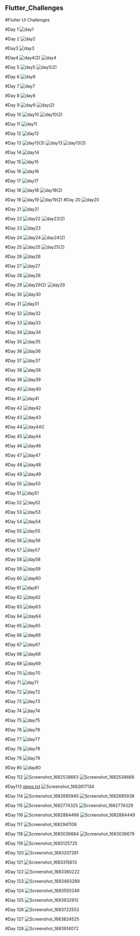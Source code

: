 ## Flutter_Challenges

#Flutter Ui Challenges

#Day 1
![day1](https://user-images.githubusercontent.com/66890167/234689115-0aebeb9c-059e-444d-8274-17a211624801.png)

#Day 2
![day2](https://user-images.githubusercontent.com/66890167/234691154-9c05941d-b6a9-4ef9-b95d-154d17f7673d.png)

#Day3
![day3](https://user-images.githubusercontent.com/66890167/234927824-a96a4f68-bb2b-4c8d-88c5-bcf1d7cd01a3.png)

#Day4
![day4(2)](https://user-images.githubusercontent.com/66890167/234927806-66bbf071-5c01-4471-9c8a-7a0b52aa235c.png)
![day4](https://user-images.githubusercontent.com/66890167/234927813-78cb4c9c-182a-47fa-aaba-d9824c694da0.png)

#Day 5
![day5](https://user-images.githubusercontent.com/66890167/234927871-0ebb501f-a99a-4510-b94b-bd2b248b1b77.png)
![day5(2)](https://user-images.githubusercontent.com/66890167/234927887-41dfca69-8084-4360-a8dc-0902bb3e97ad.png)

#Day 6
![day6](https://user-images.githubusercontent.com/66890167/235249828-02f9a149-4064-4bee-8772-e9e0f767bbba.png)

#Day 7
![day7](https://user-images.githubusercontent.com/66890167/235249849-e21c01f8-c727-4e90-87da-c8a07072980b.png)

#Day 8
![day8](https://user-images.githubusercontent.com/66890167/235249872-463619f7-4037-469a-9eeb-237cfa591ce4.png)

#Day 9
![day9](https://user-images.githubusercontent.com/66890167/235253583-1e3a8a2f-df44-4ccc-a9aa-ff4c279ba2b3.png)
![day(2)](https://user-images.githubusercontent.com/66890167/235253594-420af9e9-a705-4330-9de8-d28e8895671e.png)

#Day 10
![day10](https://user-images.githubusercontent.com/66890167/235253649-db1940c3-0cd7-4b52-b129-e36e2241739e.png)
![day10(2)](https://user-images.githubusercontent.com/66890167/235253659-89cd8240-e20f-4068-9b38-bb2db181510d.png)

#Day 11
![day11](https://user-images.githubusercontent.com/66890167/235321545-c6e82ce3-3d9c-477e-9070-e1f3d1c4eb90.png)

#Day 12
![day12](https://user-images.githubusercontent.com/66890167/235321549-265449a5-6fad-4119-b33b-886bf503dfcb.png)

#Day 13
![day13(3)](https://user-images.githubusercontent.com/66890167/235327393-54dc1bf2-8a6c-4303-aa04-d63ee3eda92f.png)
![day13](https://user-images.githubusercontent.com/66890167/235327396-2f70bb90-6b2e-42b2-bec2-15a3cdece19a.png)
![day13(2)](https://user-images.githubusercontent.com/66890167/235327398-871e4aab-5202-43f8-aa5f-c5176caaa1b8.png)

#Day 14
![day14](https://user-images.githubusercontent.com/66890167/235373681-84dfa898-91e9-437f-b3d2-4de007115608.png)

#Day 15
![day15](https://user-images.githubusercontent.com/66890167/235393154-225dd9d9-1a68-4ca4-969c-535970b63919.png)

#Day 16
![day16](https://user-images.githubusercontent.com/66890167/235393163-a7aab06f-a29c-4c45-966f-1ace1a67879b.png)

#Day 17
![day17](https://user-images.githubusercontent.com/66890167/235393189-421d5cd1-6169-45d5-868f-c7a47894c5fa.png)

#Day 18
![day18](https://user-images.githubusercontent.com/66890167/235393204-6b0335cf-2ba7-4731-8709-fde73c6c8dc0.png)
![day18(2)](https://user-images.githubusercontent.com/66890167/235393209-3502383d-f035-4dfe-bcba-7ea839694110.png)

#Day 19
![day19](https://user-images.githubusercontent.com/66890167/235393260-f27c6e94-5c26-42a9-a695-71d8b0931a8f.png)
![day19(2)](https://user-images.githubusercontent.com/66890167/235393265-6a2b9767-fca6-4df5-b44e-e386eaea5a94.png)
#Day 20
![day20](https://user-images.githubusercontent.com/66890167/235393281-663c05df-72c4-46fc-a720-3c0063467f7b.png)

#Day 21
![day21](https://user-images.githubusercontent.com/66890167/235557109-3ebd7df6-54da-45ba-a62c-a068c25bc284.png)

#Day 22
![day22](https://user-images.githubusercontent.com/66890167/235557139-727c7724-ebde-4dc2-9c05-453e44d88ed0.png)
![day22(2)](https://user-images.githubusercontent.com/66890167/235557148-e5b1ee96-e307-4ce9-a0ef-dee69d0cb7a5.png)

#Day 23
 ![day23](https://user-images.githubusercontent.com/66890167/235557192-6e000d22-6a44-4638-9dbd-2ae0b14b1350.png)

#Day 24
![day24](https://user-images.githubusercontent.com/66890167/235557233-bd407a5b-c3ab-4c23-bc98-60a5eb580ad9.png)
![day24(2)](https://user-images.githubusercontent.com/66890167/235557237-086e66af-f2c6-4a1d-8cc9-fc34b2f32852.png)

#Day 25
![day25](https://user-images.githubusercontent.com/66890167/235557261-e0907b94-e3db-4796-a673-a9ac89f4440c.png)
![day25(2)](https://user-images.githubusercontent.com/66890167/235557269-8f44c62b-8498-462d-9b4f-ee49616fac03.png)

#Day 26
![day26](https://user-images.githubusercontent.com/66890167/235559518-da5aaad2-86c7-4883-8fa3-c7f155168a73.png)

#Day 27
![day27](https://user-images.githubusercontent.com/66890167/235559537-30c401ac-9937-4e01-aa17-6104adee97cb.png)

#Day 28
![day28](https://user-images.githubusercontent.com/66890167/235559548-2cdf12f7-fc01-47cd-8305-6cb879f8c364.png)

#Day 29
![day29(2)](https://user-images.githubusercontent.com/66890167/235559574-a9d7a02b-6b19-4289-a41d-5a9e46732c14.png)
![day29](https://user-images.githubusercontent.com/66890167/235559581-4a2b6957-fb89-4888-b3b5-2425032eff81.png)

#Day 30
![day30](https://user-images.githubusercontent.com/66890167/235559597-f4255787-a469-4185-8b28-addacfd476ea.png)

#Day 31
![day31](https://user-images.githubusercontent.com/66890167/236005444-060dd6ca-5a66-419b-ba6c-633a9f86d7e2.png)

#Day 32
![day32](https://user-images.githubusercontent.com/66890167/236005473-8d67e987-988c-446c-9f92-bf28bbc47de9.png)

#Day 33
![day33](https://user-images.githubusercontent.com/66890167/236005504-9cc9fb42-93d8-4ab8-8923-15b18711357c.png)

#Day 34
![day34](https://user-images.githubusercontent.com/66890167/236005532-b6ed7a0f-5c74-4b10-84a7-370ddae96538.png)

#Day 35
![day35](https://user-images.githubusercontent.com/66890167/236005555-dff48a92-87c6-46df-97b5-6d13e14f4f11.png)

#Day 36 
![day36](https://user-images.githubusercontent.com/66890167/236007300-fbfe8cac-1834-41cd-ac3d-fc6e90a7c353.png)

#Day 37
![day37](https://user-images.githubusercontent.com/66890167/236058673-e0c574e8-9025-40b1-984d-6bfd25dc9e34.png)

#Day 38
![day38](https://user-images.githubusercontent.com/66890167/236058692-4bc393ea-43f3-444f-8e50-5b7c93936ae4.png)

#Day 39
![day39](https://user-images.githubusercontent.com/66890167/236058910-f976aee7-ab65-494e-8b5e-9d66fcc8cc1c.png)

#Day 40
![day40](https://user-images.githubusercontent.com/66890167/236059550-c37966cf-617b-41aa-8b95-b263722d77a5.png)

#Day 41
![day41](https://user-images.githubusercontent.com/66890167/236361809-9c0ee4e0-a9f5-43d6-a7fc-310f44a311a1.png)

#Day 42
![day42](https://user-images.githubusercontent.com/66890167/236361819-a933ec82-a831-435e-8867-f5590d3f1983.png)

#Day 43
![day43](https://user-images.githubusercontent.com/66890167/236361824-8cd62fd8-20b2-4c03-a169-703857fcef76.png)

#Day 44
![day44((](https://user-images.githubusercontent.com/66890167/236361839-4a57505a-2344-4473-b194-69d81d5dc2a1.png)

#Day 45
![day44](https://user-images.githubusercontent.com/66890167/236361854-c08b85da-6156-4fc0-9f68-86aafcc40dc7.png)

#Day 46
![day46](https://user-images.githubusercontent.com/66890167/236631238-93a9c04a-d5be-4960-958b-984c61b81ab8.png)

#Day 47
![day47](https://user-images.githubusercontent.com/66890167/236631246-5f538d96-712c-4c72-9928-f3d2bd655e96.png)

#Day 48
![day48](https://user-images.githubusercontent.com/66890167/236631253-d72e1fd8-197a-4e09-a5a8-013f1719078f.png)

#Day 49
![day49](https://user-images.githubusercontent.com/66890167/236631260-c65c2af5-8170-46f6-88f6-a660d241bb7e.png)

#Day 50
![day50](https://user-images.githubusercontent.com/66890167/236631263-cfee02b8-3a47-4225-a5a9-82bc666d7434.png)

#Day 51
![day51](https://user-images.githubusercontent.com/66890167/236703895-aaf1b217-3da9-4613-9b79-202e5f8bfae9.png)

#Day 52
![day52](https://user-images.githubusercontent.com/66890167/236703914-e828a6c4-7108-4d87-819a-3de3e08bf31c.png)

#Day 53
![day53](https://user-images.githubusercontent.com/66890167/236703919-1c1a19e9-8a73-4d87-ab84-38e0aec8bc96.png)

#Day 54
![day54](https://user-images.githubusercontent.com/66890167/236703922-e07a3897-6bcf-48e9-aa3d-466945749ce1.png)

#Day 55
![day55](https://user-images.githubusercontent.com/66890167/236703926-3dc5b335-473c-4fcf-bdb7-2639b38ebc4c.png)

#Day 56
![day56](https://user-images.githubusercontent.com/66890167/236943758-67829513-0747-4b4b-ba33-7b7645bf6ee0.png)

#Day 57
![day57](https://user-images.githubusercontent.com/66890167/236943865-20b92cf6-8972-4aeb-a92c-a6ec396d0166.png)

#Day 58
![day58](https://user-images.githubusercontent.com/66890167/236943917-631efd5d-9108-4e7b-b709-d8382d969aea.png)

#Day 59
![day59](https://user-images.githubusercontent.com/66890167/236943982-1a7cf1f1-0715-4a21-9edf-2241f16a1d6f.png)

#Day 60
![day60](https://user-images.githubusercontent.com/66890167/236944069-2e12ea3a-fdb3-471d-8645-0cd8ad032ffa.png)

#Day 61
![day61](https://github.com/Tosin2289/Flutter_uis_Challenge/assets/66890167/397f188f-bb1c-4973-add4-b39f728b1a65)

#Day 62
![day62](https://github.com/Tosin2289/Flutter_uis_Challenge/assets/66890167/0b152a0b-3dca-486f-9dfe-5cf7d6eb238e)

#Day 63
![day63](https://github.com/Tosin2289/Flutter_uis_Challenge/assets/66890167/90ac11f5-934f-4b7d-a115-9e4bf0125af5)

#Day 64
![day64](https://github.com/Tosin2289/Flutter_uis_Challenge/assets/66890167/d333e596-a100-40a9-969e-20558014700f)

#Day 65
![day65](https://github.com/Tosin2289/Flutter_uis_Challenge/assets/66890167/7afe9835-cfaf-4dfb-a65e-d160984d21b5)

#Day 66
![day66](https://github.com/Tosin2289/Flutter_uis_Challenge/assets/66890167/aefddea4-5258-45d6-a36b-724e67c3288d)

#Day 67
![day67](https://github.com/Tosin2289/Flutter_uis_Challenge/assets/66890167/295dec09-1cc9-466d-810b-b21b3ad9026b)

#Day 68
![day68](https://github.com/Tosin2289/Flutter_uis_Challenge/assets/66890167/bbe6a572-e008-4707-ad3c-e7c8051ddd45)

#Day 69
![day69](https://github.com/Tosin2289/Flutter_uis_Challenge/assets/66890167/3cf5a61c-1f8b-44f7-8418-7eab213bfb40)

#Day 70
![day70](https://github.com/Tosin2289/Flutter_uis_Challenge/assets/66890167/f79a611b-f4e1-4c0c-bc97-bfc01909f0b6)

#Day 71
![day71](https://github.com/Tosin2289/Flutter_uis_Challenge/assets/66890167/b05c6ed1-3d16-461c-abbc-2eb2520aadff)

#Day 72
![day72](https://github.com/Tosin2289/Flutter_uis_Challenge/assets/66890167/cdfc3637-6b3d-4f5d-a2e5-5862b475a009)

#Day 73
![day73](https://github.com/Tosin2289/Flutter_uis_Challenge/assets/66890167/28caab97-9ce0-470d-8ae3-5cb73252b610)

#Day 74
![day74](https://github.com/Tosin2289/Flutter_uis_Challenge/assets/66890167/8265323d-d283-43a3-a75d-612dd300fcd3)

#Day 75
![day75](https://github.com/Tosin2289/Flutter_uis_Challenge/assets/66890167/ccc9fd69-316a-4744-ac40-9ad62bb312c3)

#Day 76
![day76](https://github.com/Tosin2289/Flutter_uis_Challenge/assets/66890167/08f7a57f-2f5d-4bde-83a4-c95d2faa498c)

#Day 77
![day77](https://github.com/Tosin2289/Flutter_uis_Challenge/assets/66890167/1fd8e54f-d0bd-44c2-925e-97bc605f49b8)

#Day 78
![day78](https://github.com/Tosin2289/Flutter_uis_Challenge/assets/66890167/d8441d34-621a-4507-bf85-4426f6d5f785)

#Day 79
![day79](https://github.com/Tosin2289/Flutter_uis_Challenge/assets/66890167/828aa96a-263c-4b20-b0b9-97526eb93140)

#Day 80
![day80](https://github.com/Tosin2289/Flutter_uis_Challenge/assets/66890167/d3779a60-7298-43a9-9c63-634659406239)

#Day 112
![Screenshot_1682538663](https://user-images.githubusercontent.com/66890167/234687675-75c9455b-2ebb-4c3d-b669-49f50e03ab55.png)
![Screenshot_1682538668](https://user-images.githubusercontent.com/66890167/234687702-2a371bb2-faf4-476d-ae86-710edc54b370.png)

#Day113
[steps.txt](https://github.com/Tosin2289/Flutter_uis_Challenge/files/11346483/steps.txt)
![Screenshot_1682617134](https://user-images.githubusercontent.com/66890167/234945885-b6e77195-2649-40f1-9416-8c99f2c67389.png)

#Day 114
![Screenshot_1682685945](https://user-images.githubusercontent.com/66890167/235242182-4200b670-3cb5-42f0-841a-f93638470a23.png)
![Screenshot_1682685938](https://user-images.githubusercontent.com/66890167/235242142-1f571899-01b6-4b16-9d22-2a99ad28a20b.png)

#Day 115
![Screenshot_1682774325](https://user-images.githubusercontent.com/66890167/235305735-71c6a14a-5224-4d45-8f48-702385acd7c1.png)
![Screenshot_1682774329](https://user-images.githubusercontent.com/66890167/235305730-2a7f442c-27fd-4c4a-855e-2cbfa9d63ec4.png)

#Day 116
![Screenshot_1682884466](https://user-images.githubusercontent.com/66890167/235373660-e41e4019-1ee1-4136-95d6-bc663904fb9d.png)
![Screenshot_1682884449](https://user-images.githubusercontent.com/66890167/235373658-c3f2a774-f8bd-46b3-8594-09e05f3b1736.png)

#Day 117
![Screenshot_1682941108](https://user-images.githubusercontent.com/66890167/235447093-17efed6c-5b72-4dfc-b5ef-98b39c207b2c.png)

#Day 118
![Screenshot_1683036684](https://user-images.githubusercontent.com/66890167/235692837-5461c233-61ca-4fa8-813e-5b8ed418e91d.png)
![Screenshot_1683036679](https://user-images.githubusercontent.com/66890167/235693109-89bcec05-aace-45d4-a5d4-65477c29ff62.png)

#Day 119
![Screenshot_1683125725](https://user-images.githubusercontent.com/66890167/235955392-1bef9f42-b5d0-4aab-bd9d-c7c879e9708f.png)

#Day 120
![Screenshot_1683207281](https://user-images.githubusercontent.com/66890167/236221428-77b49989-97ff-465c-b04f-ced946859b6b.png)

#Day 121
![Screenshot_1683315613](https://user-images.githubusercontent.com/66890167/236554463-b82ea97d-b95e-4f30-903d-b05452cac24a.png)

#Day  122
![Screenshot_1683380222](https://user-images.githubusercontent.com/66890167/236627641-795f5e64-04ee-4497-ae51-26d68f1f4c5c.png)

#Day 123
![Screenshot_1683493289](https://user-images.githubusercontent.com/66890167/236702430-f90c6a34-b7c1-45b7-9cbe-87534c8cd18e.png)

#Day 124
![Screenshot_1683550249](https://user-images.githubusercontent.com/66890167/236829215-93bdb9ef-5ed0-4bd3-9860-20e566f4408c.png)

#Day 125
![Screenshot_1683632912](https://github.com/Tosin2289/Flutter_uis_Challenge/assets/66890167/15b0c0fb-9e22-4502-8729-d976da9582d8)

#Day 126
![Screenshot_1683722553](https://github.com/Tosin2289/Flutter_uis_Challenge/assets/66890167/7ecdaaf5-ad38-4cd3-bcb6-ba89417b8567)

#Day 127
![Screenshot_1683824525](https://github.com/Tosin2289/Flutter_uis_Challenge/assets/66890167/4a38ae98-114a-4ece-9191-ea0876fe2960)

#Day 128
![Screenshot_1683914072](https://github.com/Tosin2289/Flutter_uis_Challenge/assets/66890167/0f40341c-7f82-43e6-986c-8b70234e2bc6)


